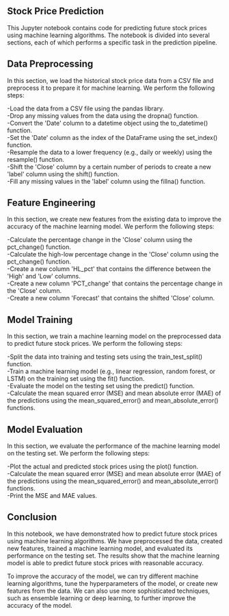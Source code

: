 ## Stock Price Prediction

This Jupyter notebook contains code for predicting future stock prices using machine learning algorithms. The notebook is divided into several sections, each of which performs a specific task in the prediction pipeline.

## Data Preprocessing

In this section, we load the historical stock price data from a CSV file and preprocess it to prepare it for machine learning. We perform the following steps:

-Load the data from a CSV file using the pandas library.  
-Drop any missing values from the data using the dropna() function.  
-Convert the 'Date' column to a datetime object using the to_datetime() function.  
-Set the 'Date' column as the index of the DataFrame using the set_index() function.  
-Resample the data to a lower frequency (e.g., daily or weekly) using the resample() function.  
-Shift the 'Close' column by a certain number of periods to create a new 'label' column using the shift() function.  
-Fill any missing values in the 'label' column using the fillna() function.  

## Feature Engineering

In this section, we create new features from the existing data to improve the accuracy of the machine learning model. We perform the following steps:

-Calculate the percentage change in the 'Close' column using the pct_change() function.  
-Calculate the high-low percentage change in the 'Close' column using the pct_change() function.  
-Create a new column 'HL_pct' that contains the difference between the 'High' and 'Low' columns.  
-Create a new column 'PCT_change' that contains the percentage change in the 'Close' column.  
-Create a new column 'Forecast' that contains the shifted 'Close' column.  

## Model Training

In this section, we train a machine learning model on the preprocessed data to predict future stock prices. We perform the following steps:

-Split the data into training and testing sets using the train_test_split() function.  
-Train a machine learning model (e.g., linear regression, random forest, or LSTM) on the training set using the fit() function.  
-Evaluate the model on the testing set using the predict() function.  
-Calculate the mean squared error (MSE) and mean absolute error (MAE) of the predictions using the mean_squared_error() and mean_absolute_error() functions.  

## Model Evaluation

In this section, we evaluate the performance of the machine learning model on the testing set. We perform the following steps:

-Plot the actual and predicted stock prices using the plot() function.  
-Calculate the mean squared error (MSE) and mean absolute error (MAE) of the predictions using the mean_squared_error() and mean_absolute_error() functions.  
-Print the MSE and MAE values.  

## Conclusion

In this notebook, we have demonstrated how to predict future stock prices using machine learning algorithms. We have preprocessed the data, created new features, trained a machine learning model, and evaluated its performance on the testing set. The results show that the machine learning model is able to predict future stock prices with reasonable accuracy.

To improve the accuracy of the model, we can try different machine learning algorithms, tune the hyperparameters of the model, or create new features from the data. We can also use more sophisticated techniques, such as ensemble learning or deep learning, to further improve the accuracy of the model.
